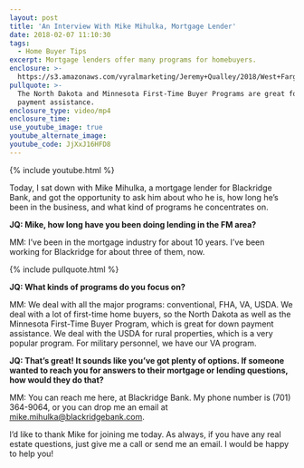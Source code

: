 ```yaml
---
layout: post
title: 'An Interview With Mike Mihulka, Mortgage Lender'
date: 2018-02-07 11:10:30
tags:
  - Home Buyer Tips
excerpt: Mortgage lenders offer many programs for homebuyers.
enclosure: >-
  https://s3.amazonaws.com/vyralmarketing/Jeremy+Qualley/2018/West+Fargo+Real+Estate-+Mike+Mihulka+-+Lending.mp4
pullquote: >-
  The North Dakota and Minnesota First-Time Buyer Programs are great for down
  payment assistance.
enclosure_type: video/mp4
enclosure_time:
use_youtube_image: true
youtube_alternate_image:
youtube_code: JjXxJ16HFD8
---
```



{% include youtube.html %}

Today, I sat down with Mike Mihulka, a mortgage lender for Blackridge Bank, and got the opportunity to ask him about who he is, how long he’s been in the business, and what kind of programs he concentrates on.

**JQ: Mike, how long have you been doing lending in the FM area?**

MM: I’ve been in the mortgage industry for about 10 years. I’ve been working for Blackridge for about three of them, now.

{% include pullquote.html %}

**JQ: What kinds of programs do you focus on?**

MM: We deal with all the major programs: conventional, FHA, VA, USDA. We deal with a lot of first-time home buyers, so the North Dakota as well as the Minnesota First-Time Buyer Program, which is great for down payment assistance. We deal with the USDA for rural properties, which is a very popular program. For military personnel, we have our VA program.

**JQ: That’s great! It sounds like you’ve got plenty of options. If someone wanted to reach you for answers to their mortgage or lending questions, how would they do that?**

MM: You can reach me here, at Blackridge Bank. My phone number is (701) 364-9064, or you can drop me an email at [mike.mihulka@blackridgebank.com](javascript:void(location.href='mailto:'+String.fromCharCode(109,105,107,101,46,109,105,104,117,108,107,97,64,98,108,97,99,107,114,105,100,103,101,98,97,110,107,46,99,111,109))).

I’d like to thank Mike for joining me today. As always, if you have any real estate questions, just give me a call or send me an email. I would be happy to help you!